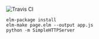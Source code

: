 ![Travis CI](https://travis-ci.org/cko/elm-log.svg)


    elm-package install
    elm-make page.elm --output app.js
    python -m SimpleHTTPServer
